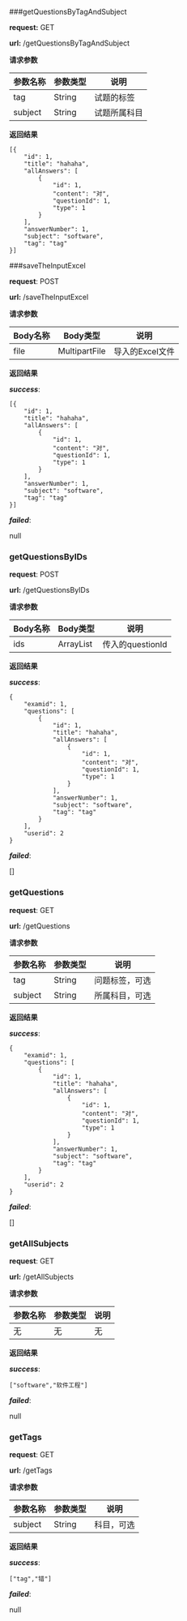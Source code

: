 ###getQuestionsByTagAndSubject

**request:**  GET   

**url:** /getQuestionsByTagAndSubject

**请求参数**

| 参数名称    | 参数类型   | 说明     |
| ------- | ------ | ------ |
| tag     | String | 试题的标签  |
| subject | String | 试题所属科目 |

**返回结果**

    [{
        "id": 1,
        "title": "hahaha",
        "allAnswers": [
            {
                "id": 1,
                "content": "对",
                "questionId": 1,
                "type": 1
            }
        ],
        "answerNumber": 1,
        "subject": "software",
        "tag": "tag"
    }]


###saveTheInputExcel

**request**: POST

**url:** /saveTheInputExcel

**请求参数**

| Body名称 | Body类型        | 说明         |
| ------ | ------------- | ---------- |
| file   | MultipartFile | 导入的Excel文件 |

**返回结果**

***success***:

```
[{
    "id": 1,
    "title": "hahaha",
    "allAnswers": [
        {
            "id": 1,
            "content": "对",
            "questionId": 1,
            "type": 1
        }
    ],
    "answerNumber": 1,
    "subject": "software",
    "tag": "tag"
}]
```

***failed***:

null

### getQuestionsByIDs

**request**: POST

**url:** /getQuestionsByIDs

**请求参数**

| Body名称 | Body类型             | 说明            |
| ------ | ------------------ | ------------- |
| ids    | ArrayList<Integer> | 传入的questionId |

**返回结果**

***success***:

```
{
    "examid": 1,
    "questions": [
        {
            "id": 1,
            "title": "hahaha",
            "allAnswers": [
                {
                    "id": 1,
                    "content": "对",
                    "questionId": 1,
                    "type": 1
                }
            ],
            "answerNumber": 1,
            "subject": "software",
            "tag": "tag"
        }
    ],
    "userid": 2
}
```

***failed***:

[]

### getQuestions

**request**: GET

**url:** /getQuestions

**请求参数**

| 参数名称    | 参数类型   | 说明      |
| ------- | ------ | ------- |
| tag     | String | 问题标签，可选 |
| subject | String | 所属科目，可选 |

**返回结果**

***success***:

```
{
    "examid": 1,
    "questions": [
        {
            "id": 1,
            "title": "hahaha",
            "allAnswers": [
                {
                    "id": 1,
                    "content": "对",
                    "questionId": 1,
                    "type": 1
                }
            ],
            "answerNumber": 1,
            "subject": "software",
            "tag": "tag"
        }
    ],
    "userid": 2
}
```

***failed***:

[]

### getAllSubjects

**request**: GET

**url:** /getAllSubjects

**请求参数**

| 参数名称 | 参数类型 | 说明   |
| ---- | ---- | ---- |
| 无    | 无    | 无    |

**返回结果**

***success***:

```
["software","软件工程"]
```

***failed***:

null

### getTags

**request**: GET

**url:** /getTags

**请求参数**

| 参数名称    | 参数类型   | 说明    |
| ------- | ------ | ----- |
| subject | String | 科目，可选 |

**返回结果**

***success***:

```
["tag","错"]
```

***failed***:

null

